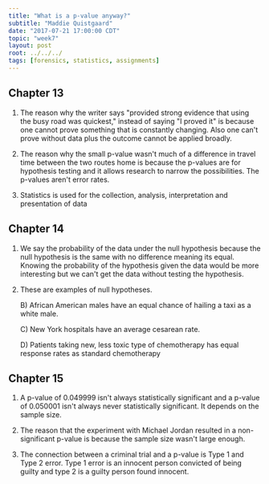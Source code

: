 ```yaml
---
title: "What is a p-value anyway?"
subtitle: "Maddie Quistgaard"
date: "2017-07-21 17:00:00 CDT"
topic: "week7"
layout: post
root: ../../../
tags: [forensics, statistics, assignments]
---
```


## Chapter 13 
  
1. The reason why the writer says "provided strong evidence that using the busy road was quickest," instead of saying "I proved it" is because one cannot prove something that is constantly changing. Also one can't prove without data plus the outcome cannot be applied broadly.  

2. The reason why the small p-value wasn't much of a difference in travel time between the two routes home is because the p-values are for hypothesis testing and it allows research to narrow the possibilities. The p-values aren't error rates.  

3. Statistics is used for the collection, analysis, interpretation and presentation of data 
  
## Chapter 14 
  
1. We say the probability of the data under the null hypothesis because the null hypothesis is the same with no difference meaning its equal. Knowing the probability of the hypothesis given the data would be more interesting but we can't get the data without testing the hypothesis. 

2. These are examples of null hypotheses.  
   
   B) African American males have an equal chance of hailing a taxi as a white male. 
   
   C) New York hospitals have an average cesarean rate. 
   
   D) Patients taking new, less toxic type of chemotherapy has equal response rates as standard chemotherapy 
  
## Chapter 15  
  
1. A p-value of 0.049999 isn't always statistically significant and a p-value of 0.050001 isn't always never statistically significant. It depends on the sample size.  

2. The reason that the experiment with Michael Jordan resulted in a non-significant p-value is because the sample size wasn't large enough. 

4. The connection between a criminal trial and a p-value is Type 1 and Type 2 error. Type 1 error is an innocent person convicted of being guilty and type 2 is a guilty person found innocent. 

